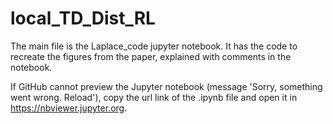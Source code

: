 # local_TD_Dist_RL

The main file is the Laplace_code jupyter notebook. It has the code to recreate the figures from the paper, explained with comments in the notebook.

If GitHub cannot preview the Jupyter notebook (message 'Sorry, something went wrong. Reload'), copy the url link of the .ipynb file and open it in https://nbviewer.jupyter.org.
